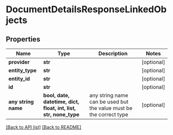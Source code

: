 # DocumentDetailsResponseLinkedObjects


## Properties
Name | Type | Description | Notes
------------ | ------------- | ------------- | -------------
**provider** | **str** |  | [optional] 
**entity_type** | **str** |  | [optional] 
**entity_id** | **str** |  | [optional] 
**id** | **str** |  | [optional] 
**any string name** | **bool, date, datetime, dict, float, int, list, str, none_type** | any string name can be used but the value must be the correct type | [optional]

[[Back to API list]](../README.md#documentation-for-api-endpoints) [[Back to README]](../README.md)


